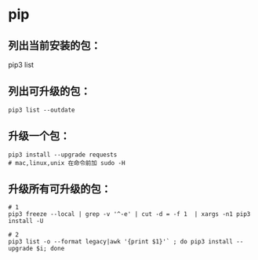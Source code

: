 # pip

## 列出当前安装的包：

pip3 list

## 列出可升级的包：

```shell
pip3 list --outdate
```

## 升级一个包：

```shell
pip3 install --upgrade requests
# mac,linux,unix 在命令前加 sudo -H
```


## 升级所有可升级的包：

```shell
# 1
pip3 freeze --local | grep -v '^-e' | cut -d = -f 1  | xargs -n1 pip3 install -U

# 2
pip3 list -o --format legacy|awk '{print $1}'` ; do pip3 install --upgrade $i; done
```